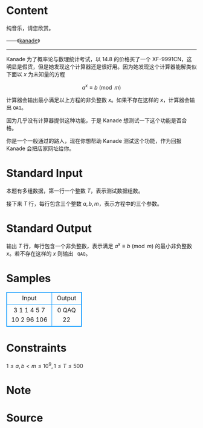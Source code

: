 
# Content

纯音乐，请您欣赏。

——《[kanade](http://music.163.com/song?id=471934)》

---

Kanade 为了概率论与数理统计考试，以 14.8 的价格买了一个 XF-9991CN，这明显是假货，但是她发现这个计算器还是很好用。因为她发现这个计算器能解类似下面以 $x$ 为未知量的方程

$$
a^x\equiv b\pmod m
$$

计算器会输出最小满足以上方程的非负整数 $x$。如果不存在这样的 $x$，计算器会输出 `QAQ`。

因为几乎没有计算器提供这种功能，于是 Kanade 想测试一下这个功能是否合格。

你是一个一般通过的路人，现在你想帮助 Kanade 测试这个功能，作为回报 Kanade 会把店家网址给你。

# Standard Input

本题有多组数据，第一行一个整数 $T$，表示测试数据组数。

接下来 $T$ 行，每行包含三个整数 $a,b,m$，表示方程中的三个参数。

# Standard Output

输出 $T$ 行，每行包含一个非负整数，表示满足 $a^x\equiv b\pmod m$ 的最小非负整数 $x$。若不存在这样的 $x$ 则输出 `	QAQ`。

# Samples

<style>
        table,table tr th, table tr td { border:1px solid #0094ff; }
        table { width: 200px; min-height: 25px; line-height: 25px; text-align: center; border-collapse: collapse;}   
    </style>
<table>
	<tr>
		<td>Input</td>
		<td>Output</td>
	</tr>
<tr><td>3
1 1 4
5 7 10
2 96 106</td><td>0
QAQ
22</td></tr></table>


# Constraints

$1\le a,b< m\le 10^9,1\le T\le 500$

# Note



# Source


